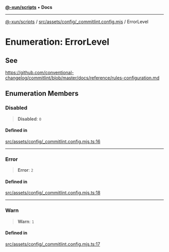 [**@-xun/scripts**](../../../../../README.md) • **Docs**

***

[@-xun/scripts](../../../../../README.md) / [src/assets/config/\_commitlint.config.mjs](../README.md) / ErrorLevel

# Enumeration: ErrorLevel

## See

https://github.com/conventional-changelog/commitlint/blob/master/docs/reference/rules-configuration.md

## Enumeration Members

### Disabled

> **Disabled**: `0`

#### Defined in

[src/assets/config/\_commitlint.config.mjs.ts:16](https://github.com/Xunnamius/xscripts/blob/dc527d1504edcd9b99add252bcfe23abb9ef9d78/src/assets/config/_commitlint.config.mjs.ts#L16)

***

### Error

> **Error**: `2`

#### Defined in

[src/assets/config/\_commitlint.config.mjs.ts:18](https://github.com/Xunnamius/xscripts/blob/dc527d1504edcd9b99add252bcfe23abb9ef9d78/src/assets/config/_commitlint.config.mjs.ts#L18)

***

### Warn

> **Warn**: `1`

#### Defined in

[src/assets/config/\_commitlint.config.mjs.ts:17](https://github.com/Xunnamius/xscripts/blob/dc527d1504edcd9b99add252bcfe23abb9ef9d78/src/assets/config/_commitlint.config.mjs.ts#L17)

